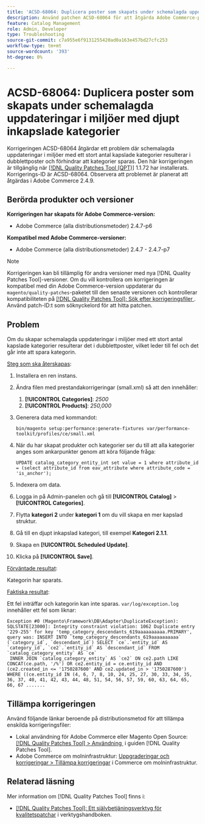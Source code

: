 ```yaml
---
title: 'ACSD-68064: Duplicera poster som skapats under schemalagda uppdateringar i miljöer med djupt inkapslade kategorier'
description: Använd patchen ACSD-68064 för att åtgärda Adobe Commerce-problemet där schemalagda uppdateringar i miljöer med ett stort antal kapslade kategorier resulterar i dubblettposter och förhindrar att kategorier sparas.
feature: Catalog Management
role: Admin, Developer
type: Troubleshooting
source-git-commit: c7a955e6f9131255420ad0a163e457bd27cfc253
workflow-type: tm+mt
source-wordcount: '393'
ht-degree: 0%

---
```



# ACSD-68064: Duplicera poster som skapats under schemalagda uppdateringar i miljöer med djupt inkapslade kategorier

Korrigeringen ACSD-68064 åtgärdar ett problem där schemalagda uppdateringar i miljöer med ett stort antal kapslade kategorier resulterar i dubblettposter och förhindrar att kategorier sparas. Den här korrigeringen är tillgänglig när [[!DNL Quality Patches Tool (QPT)]](/help/tools/quality-patches-tool/quality-patches-tool-to-self-serve-quality-patches.md) 1.1.72 har installerats. Korrigerings-ID är ACSD-68064. Observera att problemet är planerat att åtgärdas i Adobe Commerce 2.4.9.

## Berörda produkter och versioner

**Korrigeringen har skapats för Adobe Commerce-version:**

* Adobe Commerce (alla distributionsmetoder) 2.4.7-p6

**Kompatibel med Adobe Commerce-versioner:**

* Adobe Commerce (alla distributionsmetoder) 2.4.7 - 2.4.7-p7

>[!NOTE]
>
>Korrigeringen kan bli tillämplig för andra versioner med nya [!DNL Quality Patches Tool]-versioner. Om du vill kontrollera om korrigeringen är kompatibel med din Adobe Commerce-version uppdaterar du `magento/quality-patches`-paketet till den senaste versionen och kontrollerar kompatibiliteten på [[!DNL Quality Patches Tool]: Sök efter korrigeringsfiler &#x200B;](https://experienceleague.adobe.com/tools/commerce-quality-patches/index.html?lang=sv-SE). Använd patch-ID:t som söknyckelord för att hitta patchen.

## Problem

Om du skapar schemalagda uppdateringar i miljöer med ett stort antal kapslade kategorier resulterar det i dubblettposter, vilket leder till fel och det går inte att spara kategorin.

<u>Steg som ska återskapas</u>:

1. Installera en ren instans.
1. Ändra filen med prestandakorrigeringar (small.xml) så att den innehåller:
   1. **[!UICONTROL Categories]**: *2500*
   1. **[!UICONTROL Products]**: *250,000*
1. Generera data med kommandot:

   ```
   bin/magento setup:performance:generate-fixtures var/performance-toolkit/profiles/ce/small.xml
   ```

1. När du har skapat produkter och kategorier ser du till att alla kategorier anges som ankarpunkter genom att köra följande fråga:

   ```
   UPDATE catalog_category_entity_int set value = 1 where attribute_id = (select attribute_id from eav_attribute where attribute_code = 'is_anchor'); 
   ```

1. Indexera om data.
1. Logga in på Admin-panelen och gå till **[!UICONTROL Catalog]** > **[!UICONTROL Categories]**.
1. Flytta **kategori 2** under **kategori 1** om du vill skapa en mer kapslad struktur.
1. Gå till en djupt inkapslad kategori, till exempel **Kategori 2.1.1**.
1. Skapa en **[!UICONTROL Scheduled Update]**.
1. Klicka på **[!UICONTROL Save]**.

<u>Förväntade resultat</u>:

Kategorin har sparats.

<u>Faktiska resultat</u>:

Ett fel inträffar och kategorin kan inte sparas. `var/log/exception.log` innehåller ett fel som liknar:

```
Exception #0 (Magento\Framework\DB\Adapter\DuplicateException): SQLSTATE[23000]: Integrity constraint violation: 1062 Duplicate entry '229-255' for key 'temp_category_descendants_619aaaaaaaaaa.PRIMARY', query was: INSERT INTO `temp_category_descendants_619aaaaaaaaaa` (`category_id`, `descendant_id`) SELECT `ce`.`entity_id` AS `category_id`, `ce2`.`entity_id` AS `descendant_id` FROM `catalog_category_entity` AS `ce`
 INNER JOIN `catalog_category_entity` AS `ce2` ON ce2.path LIKE CONCAT(ce.path, '/%') OR ce2.entity_id = ce.entity_id AND (ce2.created_in <= '1750287600' AND ce2.updated_in > '1750287600') WHERE ((ce.entity_id IN (4, 6, 7, 8, 10, 24, 25, 27, 30, 33, 34, 35, 36, 37, 40, 41, 42, 43, 44, 48, 51, 54, 56, 57, 59, 60, 63, 64, 65, 66, 67 .......
```

## Tillämpa korrigeringen

Använd följande länkar beroende på distributionsmetod för att tillämpa enskilda korrigeringsfiler:

* Lokal användning för Adobe Commerce eller Magento Open Source: [[!DNL Quality Patches Tool] > Användning &#x200B;](/help/tools/quality-patches-tool/usage.md) i guiden [!DNL Quality Patches Tool].
* Adobe Commerce om molninfrastruktur: [Uppgraderingar och korrigeringar > Tillämpa korrigeringar](https://experienceleague.adobe.com/docs/commerce-cloud-service/user-guide/develop/upgrade/apply-patches.html?lang=sv-SE) i Commerce om molninfrastruktur.

## Relaterad läsning

Mer information om [!DNL Quality Patches Tool] finns i:

* [[!DNL Quality Patches Tool]: Ett självbetjäningsverktyg för kvalitetspatchar](/help/tools/quality-patches-tool/quality-patches-tool-to-self-serve-quality-patches.md) i verktygshandboken.
